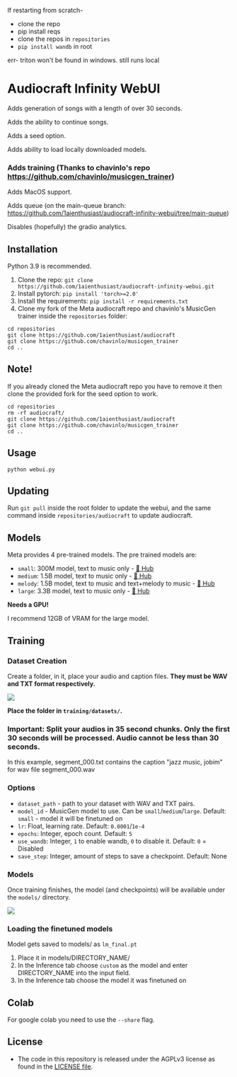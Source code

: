 If restarting from scratch-
 - clone the repo
 - pip install reqs
 - clone the repos in `repositories`
 - `pip install wandb` in root

err- triton won't be found in windows. still runs local



# Audiocraft Infinity WebUI

Adds generation of songs with a length of over 30 seconds.

Adds the ability to continue songs.

Adds a seed option.

Adds ability to load locally downloaded models.

### Adds training (Thanks to chavinlo's repo https://github.com/chavinlo/musicgen_trainer)

Adds MacOS support. 

Adds queue (on the main-queue branch: https://github.com/1aienthusiast/audiocraft-infinity-webui/tree/main-queue)

Disables (hopefully) the gradio analytics.

## Installation
Python 3.9 is recommended.

1. Clone the repo:
`git clone https://github.com/1aienthusiast/audiocraft-infinity-webui.git`
2. Install pytorch:
`pip install 'torch>=2.0'`
3. Install the requirements:
`pip install -r requirements.txt`
4. Clone my fork of the Meta audiocraft repo and chavinlo's MusicGen trainer inside the `repositories` folder:
```
cd repositories
git clone https://github.com/1aienthusiast/audiocraft
git clone https://github.com/chavinlo/musicgen_trainer
cd ..
```
## Note!
If you already cloned the Meta audiocraft repo you have to remove it then clone the provided fork for the seed option to work.
```
cd repositories
rm -rf audiocraft/
git clone https://github.com/1aienthusiast/audiocraft
git clone https://github.com/chavinlo/musicgen_trainer
cd ..
```

## Usage
```python webui.py```

## Updating
Run `git pull` inside the root folder to update the webui, and the same command inside `repositories/audiocraft` to update audiocraft.

## Models

Meta provides 4 pre-trained models. The pre trained models are:
- `small`: 300M model, text to music only - [🤗 Hub](https://huggingface.co/facebook/musicgen-small)
- `medium`: 1.5B model, text to music only - [🤗 Hub](https://huggingface.co/facebook/musicgen-medium)
- `melody`: 1.5B model, text to music and text+melody to music - [🤗 Hub](https://huggingface.co/facebook/musicgen-melody)
- `large`: 3.3B model, text to music only - [🤗 Hub](https://huggingface.co/facebook/musicgen-large)

**Needs a GPU!**

I recommend 12GB of VRAM for the large model.

## Training

### Dataset Creation

Create a folder, in it, place your audio and caption files. **They must be WAV and TXT format respectively.**

![](https://i.imgur.com/AlDlqBI.png)

**Place the folder in `training/datasets/`.**

### Important: Split your audios in 35 second chunks. Only the first 30 seconds will be processed. Audio cannot be less than 30 seconds.

In this example, segment_000.txt contains the caption "jazz music, jobim" for wav file segment_000.wav

### Options

- `dataset_path` - path to your dataset with WAV and TXT pairs.
- `model_id` - MusicGen model to use. Can be `small`/`medium`/`large`. Default: `small` - model it will be finetuned on
- `lr`: Float, learning rate. Default: `0.0001`/`1e-4`
- `epochs`: Integer, epoch count. Default: `5`
- `use_wandb`: Integer, `1` to enable wandb, `0` to disable it. Default: `0` = Disabled
- `save_step`: Integer, amount of steps to save a checkpoint. Default: None

### Models

Once training finishes, the model (and checkpoints) will be available under the `models/` directory.

![](https://i.imgur.com/Mu19EPb.png)

### Loading the finetuned models
Model gets saved to models/ as `lm_final.pt`

1) Place it in models/DIRECTORY_NAME/
2) In the Inference tab choose `custom` as the model and enter DIRECTORY_NAME into the input field. 
3) In the Inference tab choose the model it was finetuned on

## Colab

For google colab you need to use the `--share` flag.

## License
* The code in this repository is released under the AGPLv3 license as found in the [LICENSE file](LICENSE).

